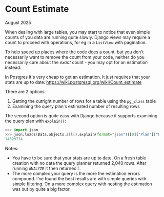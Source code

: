 Count Estimate
==============

August 2025


When dealing with large tables, you may start to notice that even simple counts of you data are running quite slowly.
Django views may require a count to proceed with operations, for eg in a `ListView` with pagination.

To help speed up places where the code does a count, but you don't necessarily want to remove the count from your code,
neither do you necessarily care about the _exact_ count - you may opt for an estimation instead.

In Postgres it's very cheap to get an estimation. It just requires that your stats are up to date:
https://wiki.postgresql.org/wiki/Count_estimate

There are 2 options:

 1. Getting the outright number of rows for a table using the `pg_class` table
 2. Examining the query plan's estimated number of resulting rows

The second option is quite easy with Django because it supports examining the query plan with `explain()`:

```python
>>> import json
>>> json.loads(Data.objects.all().explain(format="json"))[0]["Plan"]["Plan Rows"]
14329774
```

Notes:
 - You have to be sure that your stats are up to date. On a fresh table creation with no data the query planner returned
   2,040 rows. After running `ANALYZE` it then returned 1.
 - The more complex your query is the more the estimation errors compound. I've found the best results are with simple
   queries with simple filtering. On a more complex query with nesting the estimation was out by quite a big factor.
